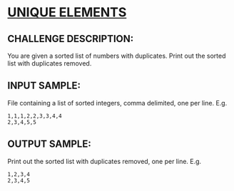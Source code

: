 # [UNIQUE ELEMENTS]
## CHALLENGE DESCRIPTION:

You are given a sorted list of numbers with duplicates. Print out the sorted list with duplicates removed.

## INPUT SAMPLE:

File containing a list of sorted integers, comma delimited, one per line. E.g.

```
1,1,1,2,2,3,3,4,4
2,3,4,5,5
```

## OUTPUT SAMPLE:

Print out the sorted list with duplicates removed, one per line. E.g.

```
1,2,3,4
2,3,4,5
```

[UNIQUE ELEMENTS]:https://www.codeeval.com/open_challenges/29/
